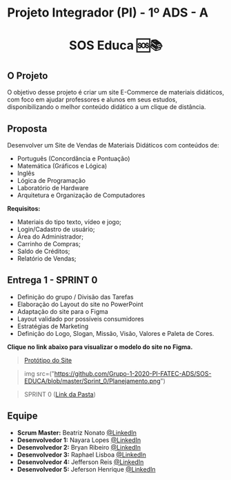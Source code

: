 # Projeto Integrador (PI) - 1º ADS - A


<h1 align="center"> SOS Educa  🆘📚 </h1>


## O Projeto
O objetivo desse projeto é criar um site E-Commerce de materiais didáticos, com foco em ajudar professores e alunos em seus estudos, disponibilizando o melhor conteúdo didático a um clique de distância.

## Proposta
Desenvolver um Site de Vendas de Materiais Didáticos com conteúdos de:

* Português (Concordância e Pontuação)
* Matemática (Gráficos e Lógica)
* Inglês
* Lógica de Programação
* Laboratório de Hardware
* Arquitetura e Organização de Computadores

**Requisitos:**
* Materiais do tipo texto, vídeo e jogo;
* Login/Cadastro de usuário;
* Área do Administrador;
* Carrinho de Compras;
* Saldo de Créditos;
* Relatório de Vendas;

## Entrega 1 - SPRINT 0
* Definição do grupo / Divisão das Tarefas
* Elaboração do Layout do site no PowerPoint
* Adaptação do site para o Figma
* Layout validado por possíveis consumidores
* Estratégias de Marketing
* Definição do Logo, Slogan, Missão, Visão, Valores e Paleta de Cores.

**Clique no link abaixo para visualizar o modelo do site no Figma.**  
> [Protótipo do Site](https://www.figma.com/proto/IxIHeo1bBkB5B3z1DoVQIN/PI-Fatec?node-id=1%3A7&scaling=scale-down-width&hide-ui=1)

> img src=("https://github.com/Grupo-1-2020-PI-FATEC-ADS/SOS-EDUCA/blob/master/Sprint_0/Planejamento.png")

> SPRINT 0 ([Link da Pasta](https://github.com/Grupo-1-2020-PI-FATEC-ADS/SOS-EDUCA/tree/master/Sprint_0))


## Equipe
* **Scrum Master:** Beatriz Nonato [@LinkedIn](https://www.linkedin.com/in/beatriz-nonato-aa11017a/)
* **Desenvolvedor 1:** Nayara Lopes [@LinkedIn](https://www.linkedin.com/in/nayara-suelen-382420137/)
* **Desenvolvedor 2:** Bryan Ribeiro [@LinkedIn](https://www.linkedin.com/in/bryanrribeiro/)
* **Desenvolvedor 3:** Raphael Lisboa [@LinkedIn](https://www.linkedin.com/in/raphael-lisboa-7b3597187/)
* **Desenvolvedor 4:** Jefferson Reis [@LinkedIn](https://www.linkedin.com/in/jefferson-silva-94b94218)
* **Desenvolvedor 5:** Jeferson Henrique [@LinkedIn](https://www.linkedin.com/in/jeferson-silva-249884149/)
